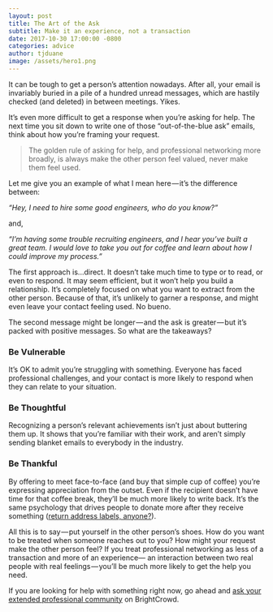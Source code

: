 ```yaml
---
layout: post
title: The Art of the Ask
subtitle: Make it an experience, not a transaction
date: 2017-10-30 17:00:00 -0800
categories: advice
author: tjduane
image: /assets/hero1.png
---
```


It can be tough to get a person’s attention nowadays. After all, your email is invariably buried in a pile of a hundred unread messages, which are hastily checked (and deleted) in between meetings. Yikes.

It’s even more difficult to get a response when you’re asking for help. The next time you sit down to write one of those “out-of-the-blue ask” emails, think about how you’re framing your request.

> The golden rule of asking for help, and professional networking more broadly, is always make the other person feel valued, never make them feel used.

Let me give you an example of what I mean here — it’s the difference between:

*“Hey, I need to hire some good engineers, who do you know?”*

and,

*“I’m having some trouble recruiting engineers, and I hear you’ve built a great team. I would love to take you out for coffee and learn about how I could improve my process.”*

The first approach is...direct. It doesn’t take much time to type or to read, or even to respond. It may seem efficient, but it won’t help you build a relationship. It’s completely focused on what you want to extract from the other person. Because of that, it’s unlikely to garner a response, and might even leave your contact feeling used. No bueno.

The second message might be longer — and the ask is greater — but it’s packed with positive messages. So what are the takeaways?

### Be Vulnerable
It’s OK to admit you’re struggling with something. Everyone has faced professional challenges, and your contact is more likely to respond when they can relate to your situation.

### Be Thoughtful
Recognizing a person’s relevant achievements isn’t just about buttering them up. It shows that you’re familiar with their work, and aren’t simply sending blanket emails to everybody in the industry.

### Be Thankful
By offering to meet face-to-face (and buy that simple cup of coffee) you’re expressing appreciation from the outset. Even if the recipient doesn’t have time for that coffee break, they’ll be much more likely to write back. It’s the same psychology that drives people to donate more after they receive something ([return address labels, anyone?][address_labels]).

All this is to say — put yourself in the other person’s shoes. How do you want to be treated when someone reaches out to you? How might your request make the other person feel? If you treat professional networking as less of a transaction and more of an experience— an interaction between two real people with real feelings — you’ll be much more likely to get the help you need.

If you are looking for help with something right now, go ahead and [ask your extended professional community][brightcrowd] on BrightCrowd.

[brightcrowd]: https://brightcrowd.com
[address_labels]: http://adage.com/article/goodworks/address-labels/231067/
